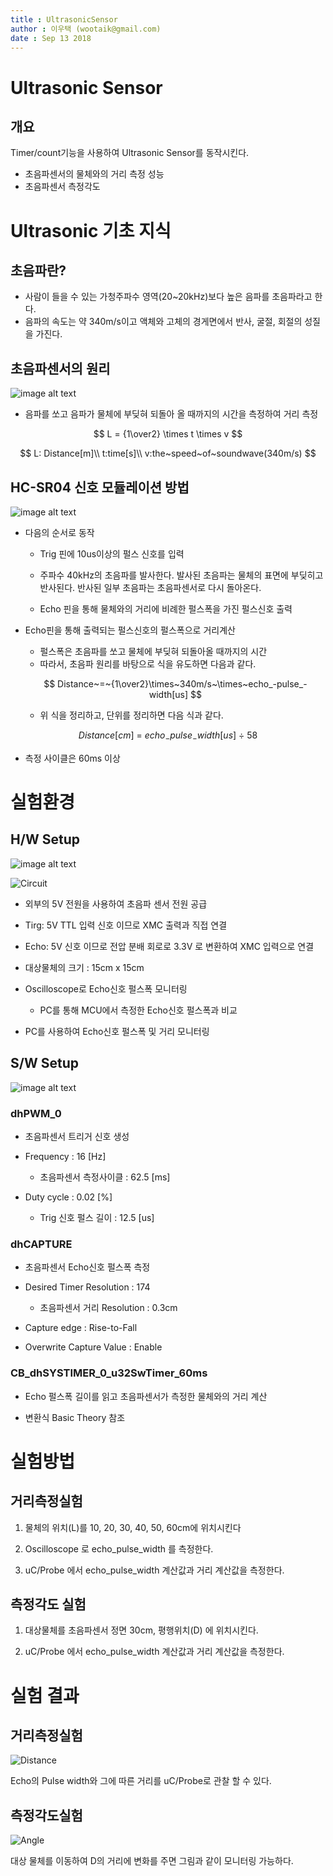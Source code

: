 ```yaml
---
title : UltrasonicSensor
author : 이우택 (wootaik@gmail.com)
date : Sep 13 2018
---
```


# Ultrasonic Sensor

## 개요

Timer/count기능을 사용하여 Ultrasonic Sensor를 동작시킨다.

* 초음파센서의 물체와의 거리 측정 성능
* 초음파센서 측정각도




# Ultrasonic 기초 지식

## 초음파란?

* 사람이 들을 수 있는 가청주파수 영역(20~20kHz)보다 높은 음파를 초음파라고 한다.
* 음파의 속도는 약 340m/s이고 액체와 고체의 경게면에서 반사, 굴절, 회절의 성질을 가진다.



## 초음파센서의 원리

![image alt text](images\UltrasonicSensorPrinciple.png)

* 음파를 쏘고 음파가 물체에 부딪혀 되돌아 올 때까지의 시간을 측정하여 거리 측정

$$
L = {1\over2} \times t \times v
$$

$$
L: Distance[m]\\
t:time[s]\\
v:the~speed~of~soundwave(340m/s)
$$



## HC-SR04 신호 모듈레이션 방법

![image alt text](images\UltrasonicSensorModule.png)

* 다음의 순서로 동작

    * Trig 핀에 10us이상의 펄스 신호를 입력

    * 주파수 40kHz의 초음파를 발사한다. 발사된 초음파는 물체의 표면에 부딪히고 반사된다. 반사된 일부 초음파는 초음파센서로 다시 돌아온다.

    * Echo 핀을 통해 물체와의 거리에 비례한 펄스폭을 가진 펄스신호 출력

* Echo핀을 통해 출력되는 펄스신호의 펄스폭으로 거리계산

    * 펄스폭은 초음파를 쏘고 물체에 부딪혀 되돌아올 때까지의 시간
    * 따라서, 초음파 원리를 바탕으로 식을 유도하면 다음과 같다.

    $$
    Distance~=~{1\over2}\times~340m/s~\times~echo_-pulse_-width[us]
    $$

    * 위 식을 정리하고, 단위를 정리하면 다음 식과 같다.

$$
Distance[cm]~=~echo_-pulse_-width[us]~\div~58
$$

* 측정 사이클은 60ms 이상




# 실험환경

## H/W Setup

![image alt text](images\UltrasonicSensorFigCircuit.png)



![Circuit](images\UltrasonicSensorCircuit.png)



* 외부의 5V 전원을 사용하여 초음파 센서 전원 공급
* Tirg: 5V TTL 입력 신호 이므로 XMC 출력과 직접 연결
* Echo: 5V 신호 이므로 전압 분배 회로로 3.3V 로 변환하여 XMC 입력으로 연결
* 대상물체의 크기 : 15cm x 15cm
* Oscilloscope로 Echo신호 펄스폭 모니터링

    * PC를 통해 MCU에서 측정한 Echo신호 펄스폭과 비교
* PC를 사용하여 Echo신호 펄스폭 및 거리 모니터링


## S/W Setup

![image alt text](images\UltrasonicSensorSWSetup.png)

### dhPWM_0

* 초음파센서 트리거 신호 생성

* Frequency : 16 [Hz]

    * 초음파센서 측정사이클 : 62.5 [ms]

* Duty cycle : 0.02 [%]

    * Trig 신호 펄스 길이 : 12.5 [us]

### dhCAPTURE

* 초음파센서 Echo신호 펄스폭 측정

* Desired Timer Resolution : 174

    * 초음파센서 거리 Resolution : 0.3cm

* Capture edge : Rise-to-Fall

* Overwrite Capture Value : Enable

### CB_dhSYSTIMER_0_u32SwTimer_60ms

* Echo 펄스폭 길이를 읽고 초음파센서가 측정한 물체와의 거리 계산

* 변환식 Basic Theory 참조




# 실험방법

## 거리측정실험

1. 물체의 위치(L)를 10, 20, 30, 40, 50, 60cm에 위치시킨다

2. Oscilloscope 로 echo_pulse_width 를 측정한다.

3. uC/Probe 에서 echo_pulse_width 계산값과 거리 계산값을 측정한다.

## 측정각도 실험

1. 대상물체를 초음파센서 정면 30cm, 평행위치(D) 에 위치시킨다.

2. uC/Probe 에서 echo_pulse_width 계산값과 거리 계산값을 측정한다.




# 실험 결과

## 거리측정실험

![Distance](images\UltrasonicSensorDistance.png)

Echo의 Pulse width와 그에 따른 거리를 uC/Probe로 관찰 할 수 있다.

## 측정각도실험

![Angle](images\UltrasonicSensorAngle.png)

대상 물체를 이동하여 D의 거리에 변화를 주면 그림과 같이 모니터링 가능하다.

